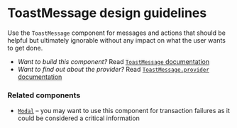 # ToastMessage design guidelines

Use the `ToastMessage` component for messages and actions that should be helpful but ultimately ignorable without any impact on what the user wants to get done.

- _Want to build this component?_ Read [`ToastMessage` documentation](https://consensys.github.io/rimble-ui/?path=/story/components-toastmessage--documentation)
- _Want to find out about the provider?_ Read [`ToastMessage.provider` documentation](https://consensys.github.io/rimble-ui/?path=/story/components-toastmessage--provider-documentation)

<!-- STORY -->

### Related components

- [`Modal`](https://consensys.github.io/rimble-ui/?path=/story/components-modal--documentation) – you may want to use this component for transaction failures as it could be considered a critical information
